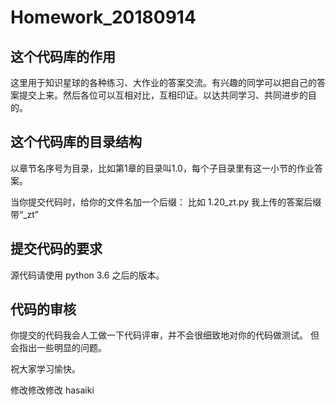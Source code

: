 # Homework_20180914

## 这个代码库的作用
这里用于知识星球的各种练习、大作业的答案交流。有兴趣的同学可以把自己的答案提交上来。然后各位可以互相对比，互相印证。以达共同学习、共同进步的目的。

## 这个代码库的目录结构
以章节名序号为目录，比如第1章的目录叫1.0，每个子目录里有这一小节的作业答案。

当你提交代码时，给你的文件名加一个后缀：
比如 1.20_zt.py 我上传的答案后缀带“_zt”

## 提交代码的要求
源代码请使用 python 3.6 之后的版本。

## 代码的审核
你提交的代码我会人工做一下代码评审，并不会很细致地对你的代码做测试。
但会指出一些明显的问题。


祝大家学习愉快。

修改修改修改
hasaiki

